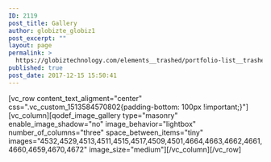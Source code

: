 ```yaml
---
ID: 2119
post_title: Gallery
author: globizte_globiz1
post_excerpt: ""
layout: page
permalink: >
  https://globiztechnology.com/elements__trashed/portfolio-list__trashed/gallery-in-grid/
published: true
post_date: 2017-12-15 15:50:41
---
```

[vc_row content_text_aligment="center" css=".vc_custom_1513584570802{padding-bottom: 100px !important;}"][vc_column][qodef_image_gallery type="masonry" enable_image_shadow="no" image_behavior="lightbox" number_of_columns="three" space_between_items="tiny" images="4532,4529,4513,4511,4515,4517,4509,4501,4664,4663,4662,4661,4660,4659,4670,4672" image_size="medium"][/vc_column][/vc_row]
